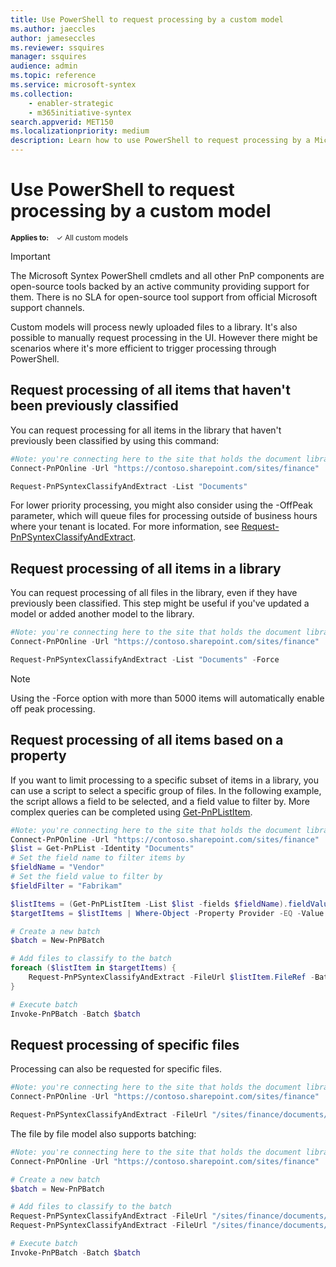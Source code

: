 ```yaml
---
title: Use PowerShell to request processing by a custom model
ms.author: jaeccles
author: jameseccles
ms.reviewer: ssquires
manager: ssquires
audience: admin
ms.topic: reference
ms.service: microsoft-syntex
ms.collection: 
    - enabler-strategic
    - m365initiative-syntex
search.appverid: MET150
ms.localizationpriority: medium
description: Learn how to use PowerShell to request processing by a Microsoft Syntex custom model.
---
```


# Use PowerShell to request processing by a custom model

<sup>**Applies to:**  &ensp; &#10003; All custom models </sup>

> [!IMPORTANT]
> The Microsoft Syntex PowerShell cmdlets and all other PnP components are open-source tools backed by an active community providing support for them. There is no SLA for open-source tool support from official Microsoft support channels.

Custom models will process newly uploaded files to a library. It's also possible to manually request processing in the UI. However there might be scenarios where it's more efficient to trigger processing through PowerShell.

## Request processing of all items that haven't been previously classified

You can request processing for all items in the library that haven't previously been classified by using this command:

```PowerShell
#Note: you're connecting here to the site that holds the document library you want to process
Connect-PnPOnline -Url "https://contoso.sharepoint.com/sites/finance"

Request-PnPSyntexClassifyAndExtract -List "Documents"
```

For lower priority processing, you might also consider using the -OffPeak parameter, which will queue files for processing outside of business hours where your tenant is located. For more information, see [Request-PnPSyntexClassifyAndExtract](https://pnp.github.io/powershell/cmdlets/Request-PnPSyntexClassifyAndExtract.html).

## Request processing of all items in a library

You can request processing of all files in the library, even if they have previously been classified. This step might be useful if you've updated a model or added another model to the library.

```PowerShell
#Note: you're connecting here to the site that holds the document library you want to process
Connect-PnPOnline -Url "https://contoso.sharepoint.com/sites/finance"

Request-PnPSyntexClassifyAndExtract -List "Documents" -Force
```

> [!NOTE]
> Using the -Force option with more than 5000 items will automatically enable off peak processing.

## Request processing of all items based on a property

If you want to limit processing to a specific subset of items in a library, you can use a script to select a specific group of files. In the following example, the script allows a field to be selected, and a field value to filter by. More complex queries can be completed using [Get-PnPListItem](https://pnp.github.io/powershell/cmdlets/Get-PnPListItem.html).

```PowerShell
#Note: you're connecting here to the site that holds the document library you want to process
Connect-PnPOnline -Url "https://contoso.sharepoint.com/sites/finance"
$list = Get-PnPList -Identity "Documents"
# Set the field name to filter items by
$fieldName = "Vendor"
# Set the field value to filter by
$fieldFilter = "Fabrikam"

$listItems = (Get-PnPListItem -List $list -fields $fieldName).fieldValues
$targetItems = $listItems | Where-Object -Property Provider -EQ -Value $fieldFilter

# Create a new batch
$batch = New-PnPBatch

# Add files to classify to the batch
foreach ($listItem in $targetItems) {
    Request-PnPSyntexClassifyAndExtract -FileUrl $listItem.FileRef -Batch $classifyBatch
}

# Execute batch
Invoke-PnPBatch -Batch $batch
```

## Request processing of specific files

Processing can also be requested for specific files.

```PowerShell
#Note: you're connecting here to the site that holds the document library you want to process
Connect-PnPOnline -Url "https://contoso.sharepoint.com/sites/finance"

Request-PnPSyntexClassifyAndExtract -FileUrl "/sites/finance/documents/contoso contract.docx"
```

The file by file model also supports batching:

```PowerShell
#Note: you're connecting here to the site that holds the document library you want to process
Connect-PnPOnline -Url "https://contoso.sharepoint.com/sites/finance"

# Create a new batch
$batch = New-PnPBatch

# Add files to classify to the batch
Request-PnPSyntexClassifyAndExtract -FileUrl "/sites/finance/documents/contoso contract.docx" -Batch $batch
Request-PnPSyntexClassifyAndExtract -FileUrl "/sites/finance/documents/relecloud contract.docx" -Batch $batch

# Execute batch
Invoke-PnPBatch -Batch $batch
```
